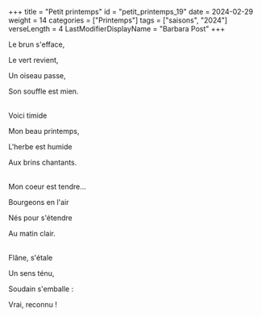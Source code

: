 +++
title = "Petit printemps"
id = "petit_printemps_19"
date = 2024-02-29
weight = 14
categories = ["Printemps"]
tags = ["saisons", "2024"]
verseLength = 4
LastModifierDisplayName = "Barbara Post"
+++

Le brun s'efface,

Le vert revient,

Un oiseau passe,

Son souffle est mien.

 \
Voici timide

Mon beau printemps,

L'herbe est humide

Aux brins chantants.

 \
Mon coeur est tendre...

Bourgeons en l'air

Nés pour s'étendre

Au matin clair.

 \
Flâne, s'étale

Un sens ténu,

Soudain s'emballe :

Vrai, reconnu !
